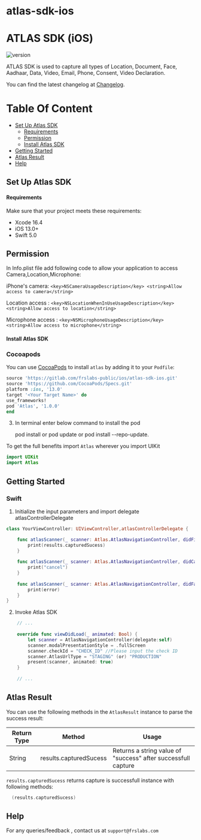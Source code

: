 # atlas-sdk-ios

# ATLAS SDK (iOS)
![version](https://img.shields.io/badge/version-v1.0.0-blue)

ATLAS SDK is used to capture all types of Location, Document, Face, Aadhaar, Data, Video, Email, Phone, Consent, Video Declaration.

You can find the latest changelog at [Changelog](CHANGELOG.md).

# Table Of Content

- [Set Up Atlas SDK](#set-up-atlas-sdk)
    - [Requirements](#requirements)
    -  [Permission](#Permission)
    - [Install Atlas SDK](#install-atlas-sdk)
- [Getting Started](#getting-started)
- [Atlas Result](#atlas-result)
- [Help](#help)

## Set Up Atlas SDK

#### Requirements
Make sure that your project meets these requirements:
- Xcode 16.4
- iOS 13.0+
- Swift 5.0

## Permission

In Info.plist file add following code to allow your application to access Camera,Location,Microphone:

iPhone's camera:
``<key>NSCameraUsageDescription</key>
<string>Allow access to camera</string>``

Location access :
``<key>NSLocationWhenInUseUsageDescription</key>
<string>Allow access to location</string>``

Microphone access : 
``<key>NSMicrophoneUsageDescription</key>
 <string>Allow access to microphone</string>``


#### Install Atlas SDK

### Cocoapods


You can use [CocoaPods](http://cocoapods.org/) to install `atlas` by adding it to your `Podfile`:

```ruby
source 'https://gitlab.com/frslabs-public/ios/atlas-sdk-ios.git'
source 'https://github.com/CocoaPods/Specs.git'
platform :ios, '13.0'
target '<Your Target Name>' do
use_frameworks!
pod 'Atlas', '1.0.0'
end
```
3. In terminal enter below command to install the pod 

   pod install or pod update or pod install --repo-update.

To get the full benefits import `Atlas` wherever you import UIKit

``` swift
import UIKit
import Atlas
```
## Getting Started

### Swift

1. Initialize the input parameters and import delegate atlasControllerDelegate

```swift
class YourViewController: UIViewController,atlasControllerDelegate {

    func atlasScanner(_ scanner: Atlas.AtlasNavigationController, didFinishScanningWithResults results: Atlas.atlasScannerResults) {
        print(results.capturedSucess)
    }
    
    func atlasScanner(_ scanner: Atlas.AtlasNavigationController, didCancel cancel: String) {
        print("cancel")
    }
    
    func atlasScanner(_ scanner: Atlas.AtlasNavigationController, didFailWithError error: String) {
        print(error)
    }
}
```

2. Invoke Atlas SDK

```swift
    // ...
    
    override func viewDidLoad(_ animated: Bool) {
        let scanner = AtlasNavigationController(delegate:self)
        scanner.modalPresentationStyle = .fullScreen
        scanner.checkId = "CHECK_ID" //Please input the check ID
        scanner.AtlasUrlType = "STAGING" (or) "PRODUCTION"  
        present(scanner, animated: true)
    }
    
    // ...    
```

## Atlas Result

You can use the following methods in the `AtlasResult` instance to parse the success result:

| Return Type              | Method                        | Usage                                                            |
| ------------------------ | ----------------------------- | ---------------------------------------------------------------- |
| String | results.capturedSucess          | Returns a string value of "success" after successfull capture                             |

`results.capturedSucess` returns capture is successfull instance with following methods:

```swift
  (results.capturedSucess)
```

## Help
For any queries/feedback , contact us at `support@frslabs.com`

